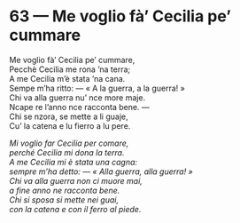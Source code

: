 # 63 — Me voglio fà’ Cecilia pe’ cummare

Me voglio fà’ Cecilia pe’ cummare,  
Pecchè Cecilia me rona ’na terra;  
A me Cecilia m’è stata ’na cana.  
Sempe m’ha ritto: — « A la guerra, a la guerra! »  
Chi va alla guerra nu’ nce more maje.  
Ncape re l’anno nce racconta bene. —  
Chi se nzora, se mette a li guaje,  
Cu’ la catena e lu fierro a lu pere.

_Mi voglio far Cecilia per comare,  
perché Cecilia mi dona la terra.  
A me Cecilia mi è stata una cagna:  
sempre m’ha detto: — « Alla guerra, alla guerra! »  
Chi va alla guerra non ci muore mai,  
a fine anno ne racconta bene.  
Chi si sposa si mette nei guai,  
con la catena e con il ferro al piede._

